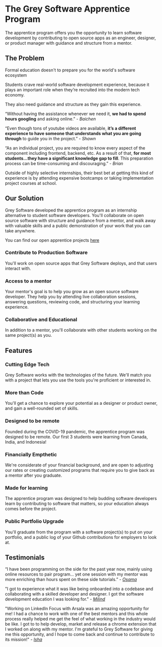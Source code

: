 # The Grey Software Apprentice Program

The apprentice program offers you the opportunity to learn software development
by contributing to open source apps as an engineer, designer, or product manager
with guidance and structure from a mentor.

## The Problem

Formal education doesn't to prepare you for the world's software ecosystem

Students crave real-world software development experience, because it plays an
important role when they’re recruited into the modern tech economy.

They also need guidance and structure as they gain this experience.

“Without having the assistance whenever we need it, **we had to spend hours
googling** and asking online.” - _Baichen_

“Even though tons of youtube videos are available, **it’s a different experience
to have someone that understands what you are going through** to guide you in
the project.” - _Shawn_

“As an individual project, you are required to know every aspect of the
component including frontend, backend, etc. As a result of that, **for most
students...they have a significant knowledge gap to fill**. This preparation
process can be time-consuming and discouraging.” - _Brian_

Outside of highly selective internships, their best bet at getting this kind of
experience is by attending expensive bootcamps or taking implementation project
courses at school.

## Our Solution

Grey Software developed the apprentice program as an internship alternative to
student software developers. You'll collaborate on open source software with
structure and guidance from a mentor, and walk away with valuable skills and a
public demonstration of your work that you can take anywhere.

You can find our open apprentice projects [here](/projects)

### Contribute to Production Software

You'll work on open source apps that Grey Software deploys, and that users
interact with.

### Access to a mentor

Your mentor's goal is to help you grow as an open source software developer.
They help you by attending live collaboration sessions, answering questions,
reviewing code, and structuring your learning experience.

### Collaborative and Educational

In addition to a mentor, you'll collaborate with other students working on the
same project(s) as you.

## Features

### Cutting Edge Tech

Grey Software works with the technologies of the future. We'll match you with a
project that lets you use the tools you're proficient or interested in.

### More than Code

You'll get a chance to explore your potential as a designer or product owner,
and gain a well-rounded set of skills.

### Designed to be remote

Founded during the COVID-19 pandemic, the apprentice program was designed to be
remote. Our first 3 students were learning from Canada, India, and Indonesia!

### Financially Empthetic

We're considerate of your financial background, and are open to adjusting our
rates or creating customized programs that require you to give back as a mentor
after you graduate.

### Made for learning

The apprentice program was designed to help budding software developers learn by
contributing to software that matters, so your education always comes before the
project.

### Public Portfolio Upgrade

You'll graduate from the program with a software project(s) to put on your
portfolio, and a public log of your Github contributions for employers to look
at.

## Testimonials

“I have been programming on the side for the past year now, mainly using online
resources to pair program... yet one session with my mentor was more enriching
than hours spent on these side tutorials.” -
[_Osama_](https://github.com/OsamaSaleh289)

"I got to experience what it was like being onboarded into a codebase and
collaborating with a skilled developer and designer. I got the software
development education I was looking for." -
[_Milind_](https://github.com/milindvishnoi)

"Working on LinkedIn Focus with Arsala was an amazing opportunity for me! I had
a chance to work with one of the best mentors and this whole process really
helped me get the feel of what working in the industry would be like. I got to
to help develop, market and release a chrome extension that I worked on along
with my mentor. I'm grateful to Grey Software for giving me this opportunity,
and I hope to come back and continue to contribute to its mission!" -
[_Isha_](https://github.com/ishaaa-ai)
